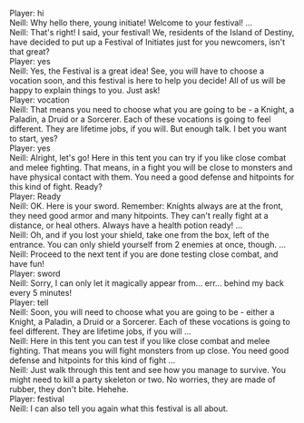 Player: hi  
Neill: Why hello there, young initiate! Welcome to your festival! ...  
Neill: That's right! I said, your festival! We, residents of the Island of Destiny, have decided to put up a Festival of Initiates just for you newcomers, isn't that great?  
Player: yes  
Neill: Yes, the Festival is a great idea! See, you will have to choose a vocation soon, and this festival is here to help you decide! All of us will be happy to explain things to you. Just ask!  
Player: vocation  
Neill: That means you need to choose what you are going to be - a Knight, a Paladin, a Druid or a Sorcerer. Each of these vocations is going to feel different. They are lifetime jobs, if you will. But enough talk. I bet you want to start, yes?  
Player: yes  
Neill: Alright, let's go! Here in this tent you can try if you like close combat and melee fighting. That means, in a fight you will be close to monsters and have physical contact with them. You need a good defense and hitpoints for this kind of fight. Ready?  
Player: Ready  
Neill: OK. Here is your sword. Remember: Knights always are at the front, they need good armor and many hitpoints. They can't really fight at a distance, or heal others. Always have a health potion ready! ...  
Neill: Oh, and if you lost your shield, take one from the box, left of the entrance. You can only shield yourself from 2 enemies at once, though. ...  
Neill: Proceed to the next tent if you are done testing close combat, and have fun!  
Player: sword  
Neill: Sorry, I can only let it magically appear from... err... behind my back every 5 minutes! <coughs>  
Player: tell  
Neill: Soon, you will need to choose what you are going to be - either a Knight, a Paladin, a Druid or a Sorcerer. Each of these vocations is going to feel different. They are lifetime jobs, if you will ...  
Neill: Here in this tent you can test if you like close combat and melee fighting. That means you will fight monsters from up close. You need good defense and hitpoints for this kind of fight ...  
Neill: Just walk through this tent and see how you manage to survive. You might need to kill a party skeleton or two. No worries, they are made of rubber, they don't bite. Hehehe.  
Player: festival  
Neill: I can also tell you again what this festival is all about.  
